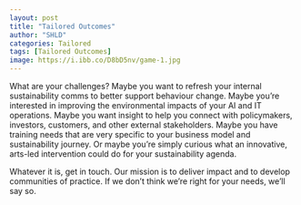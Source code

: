 ```yaml
---
layout: post
title: "Tailored Outcomes"
author: "SHLD"
categories: Tailored 
tags: [Tailored Outcomes]
image: https://i.ibb.co/D8bD5nv/game-1.jpg
---
```


What are your challenges? Maybe you want to refresh your internal sustainability comms to better support behaviour change. Maybe you’re interested in improving the environmental impacts of your AI and IT operations. Maybe you want insight to help you connect with policymakers, investors, customers, and other external stakeholders. Maybe you have training needs that are very specific to your business model and sustainability journey. Or maybe you’re simply curious what an innovative, arts-led intervention could do for your sustainability agenda.

Whatever it is, get in touch. Our mission is to deliver impact and to develop communities of practice. If we don’t think we’re right for your needs, we’ll say so.
